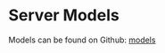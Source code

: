 # Server Models

Models can be found on Github:  [models](https://github.com/KnowledgeChase/api-server/tree/main/models)